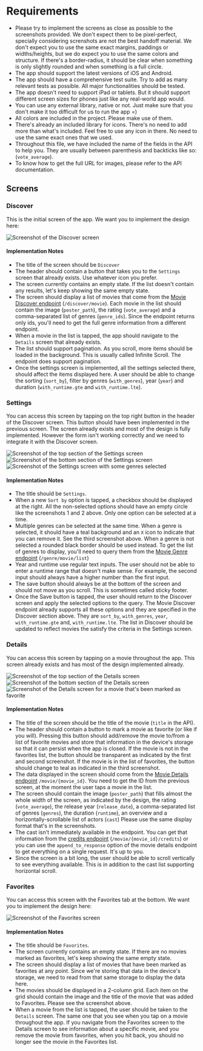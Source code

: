 # Requirements

- Please try to implement the screens as close as possible to the screenshots provided. We don't expect them to be pixel-perfect, specially considering screnshots are not the best handoff material. We don't expect you to use the same exact margins, paddings or widths/heights, but we do expect you to use the same colors and structure. If there's a border-radius, it should be clear when something is only slightly rounded and when something is a full circle.
- The app should support the latest versions of iOS and Android.
- The app should have a comprehensive test suite. Try to add as many relevant tests as possible. All major functionalities should be tested.
- The app doesn't need to support iPad or tablets. But it should support different screen sizes for phones just like any real-world app would.
- You can use any external library, native or not. Just make sure that you don't make it too difficult for us to run the app =)
- All colors are included in the project. Please make use of them.
- There's already an included library for icons. There's no need to add more than what's included. Feel free to use any icon in there. No need to use the same exact ones that we used.
- Throughout this file, we have included the name of the fields in the API to help you. They are usually between parenthesis and backticks like so: (`vote_average`).
- To know how to get the full URL for images, please refer to the API documentation.

## Screens

### Discover

This is the initial screen of the app. We want you to implement the design here:

<img src="./assets/screenshots/discover.png" alt="Screenshot of the Discover screen">

#### Implementation Notes

- The title of the screen should be `Discover`
- The header should contain a button that takes you to the `Settings` screen that already exists. Use whatever icon you prefer.
- The screen currently contains an empty state. If the list doesn't contain any results, let's keep showing the same empty state.
- The screen should display a list of movies that come from the [Movie Discover endpoint](https://developers.themoviedb.org/3/discover/movie-discover) (`/discover/movie`). Each movie in the list should contain the image (`poster_path`), the rating (`vote_average`) and a comma-separated list of genres (`genre_ids`). Since the endpoint returns only ids, you'll need to get the full genre information from a different endpoint.
- When a movie in the list is tapped, the app should navigate to the `Details` screen that already exists.
- The list should support pagination. As you scroll, more items should be loaded in the background. This is usually called Infinite Scroll. The endpoint does support pagination.
- Once the settings screen is implemented, all the settings selected there, should affect the items displayed here. A user should be able to change the sorting (`sort_by`), filter by genres (`with_genres`), year (`year`) and duration (`with_runtime.gte` and `with_runtime.lte`).

### Settings

You can access this screen by tapping on the top right button in the header of the Discover screen. This button should have been implemented in the previous screen. The screen already exists and most of the design is fully implemented. However the form isn't working correctly and we need to integrate it with the Discover screen.

<img src="./assets/screenshots/settings-top.png" alt="Screenshot of the top section of the Settings screen">
<img src="./assets/screenshots/settings-bottom.png" alt="Screenshot of the bottom section of the Settings screen">
<img src="./assets/screenshots/settings-selected.png" alt="Screenshot of the Settings screen with some genres selected">

#### Implementation Notes

- The title should be `Settings`.
- When a new `Sort by` option is tapped, a checkbox should be displayed at the right. All the non-selected options should have an empty circle like the screenshots 1 and 2 above. Only one option can be selected at a time.
- Multiple genres can be selected at the same time. When a genre is selected, it should have a teal background and an `X` icon to indicate that you can remove it. See the third screenshot above. When a genre is not selected a rounded black border should be used instead. To get the list of genres to display, you'll need to query them from the [Movie Genre endpoint](https://developers.themoviedb.org/3/genres/get-movie-list) (`/genre/movie/list`)
- Year and runtime use regular text inputs. The user should not be able to enter a runtime range that doesn't make sense. For example, the second input should always have a higher number than the first input.
- The save button should always be at the bottom of the screen and should not move as you scroll. This is sometimes called sticky footer.
- Once the Save button is tapped, the user should return to the Discover screen and apply the selected options to the query. The Movie Discover endpoint already supports all these options and they are specified in the Discover section above. They are `sort_by`, `with_genres`, `year`, `with_runtime.gte` and, `with_runtime.lte`. The list in Discover should be updated to reflect movies the satisfy the criteria in the Settings screen.

### Details

You can access this screen by tapping on a movie throughout the app. This screen already exists and has most of the design implemented already.

<img src="./assets/screenshots/details-top.png" alt="Screenshot of the top section of the Details screen">
<img src="./assets/screenshots/details-bottom.png" alt="Screenshot of the bottom section of the Details screen">
<img src="./assets/screenshots/details-favorite.png" alt="Screenshot of the Details screen for a movie that's been marked as favorite">

#### Implementation Notes

- The title of the screen should be the title of the movie (`title` in the API).
- The header should contain a button to mark a movie as favorite (or like if you will). Pressing this button should add/remove the movie to/from a list of favorite movies and store that information in the device's storage so that it can persist when the app is closed. If the movie is not in the favorites list, the button should be transparent as indicated by the first and second screenshot. If the movie is in the list of favorites, the button should change to teal as indicated in the third screenshot.
- The data displayed in the screen should come from the [Movie Details endpoint](https://developers.themoviedb.org/3/movies/get-movie-details) `/movie/{movie_id}`. You need to get the ID from the previous screen, at the moment the user taps a movie in the list.
- The screen should contain the image (`poster_path`) that fills almost the whole width of the screen, as indicated by the design, the rating (`vote_average`), the release year (`release_date`), a comma-separated list of genres (`genres`), the duration (`runtime`), an overview and a horizontally-scrollable list of actors (`cast`) Please use the same display format that's in the screenshots.
- The cast isn't immediately available in the endpoint. You can get that information from the [credits endpoint](https://developers.themoviedb.org/3/movies/get-movie-credits) (`/movie/{movie_id}/credits`) or you can use the `append_to_response` option of the movie details endpoint to get everything on a single request. It's up to you.
- Since the screen is a bit long, the user should be able to scroll vertically to see everything available. This is in addition to the cast list supporting horizontal scroll.

### Favorites

You can access this screen with the Favorites tab at the bottom. We want you to implement the design here:

<img src="./assets/screenshots/favorites.png" alt="Screenshot of the Favorites screen">

#### Implementation Notes

- The title should be `Favorites`.
- The screen currently contains an empty state. If there are no movies marked as favorites, let's keep showing the same empty state.
- The screen should display a list of movies that have been marked as favorites at any point. Since we're storing that data in the device's storage, we need to read from that same storage to display the data here.
- The movies should be displayed in a 2-column grid. Each item on the grid should contain the image and the title of the movie that was added to Favorites. Please see the screenshot above.
- When a movie from the list is tapped, the user should be taken to the `Details` screen. The same one that you see when you tap on a movie throughout the app. If you navigate from the Favorites screen to the Details screen to see information about a specific movie, and you remove the movie from favorites, when you hit back, you should no longer see the movie in the Favorites list.
